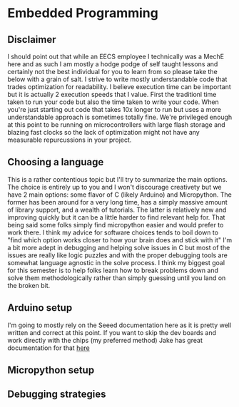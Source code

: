 # Embedded Programming

## Disclaimer
I should point out that while an EECS employee I technically was a MechE here and as such I am mostly a hodge podge of self taught lessons and certainly not the best individual for you to learn from so please take the below with a grain of salt.  I strive to write mostly understandable code that trades optimization for readability.  I believe execution time can be important but it is actually 2 execution speeds that I value.  First the traditionl time taken to run your code but also the time taken to write your code.  When you're just starting out code that takes 10x longer to run but uses a more understandable approach is sometimes totally fine.  We're privileged enough at this point to be running on microcontrollers with large flash storage and blazing fast clocks so the lack of optimization might not have any measurable repurcussions in your project.

## Choosing a language
This is a rather contentious topic but I'll try to summarize the main options.  The choice is entirely up to you and I won't discourage creativety but we have 2 main options: some flavor of C (likely Arduino) and Micropython.  The former has been around for a very long time, has a simply massive amount of library support, and a wealth of tutorials.  The latter is relatively new and improving quickly but it can be a little harder to find relevant help for.  That being said some folks simply find micropython easier and would prefer to work there.  I think my advice for software choices tends to boil down to "find which option works closer to how your brain does and stick with it"  I'm a bit more adept in debugging and helping solve issues in C but most of the issues are really like logic puzzles and with the proper debugging tools are somewhat language agnostic in the solve process.  I think my biggest goal for this semester is to help folks learn how to break problems down and solve them methodologically rather than simply guessing until you land on the broken bit.

## Arduino setup
I'm going to mostly rely on the Seeed documentation here as it is pretty well written and correct at this point.  If you want to skip the dev boards and work directly with the chips (my preferred method) Jake has great documentation for that [here](https://mtm.cba.mit.edu/2021/2021-10_microcontroller-primer/)

## Micropython setup



## Debugging strategies



<!-- Google tag (gtag.js) -->
<script async src="https://www.googletagmanager.com/gtag/js?id=G-YT7Z6VQ5M4"></script>
<script>
  window.dataLayer = window.dataLayer || [];
  function gtag(){dataLayer.push(arguments);}
  gtag('js', new Date());

  gtag('config', 'G-YT7Z6VQ5M4');
</script>